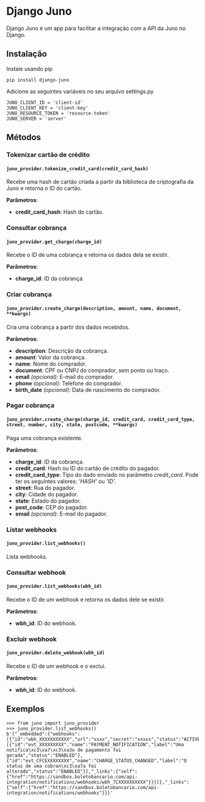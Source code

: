# Django Juno


Django Juno é um app para facilitar a integração com a API da Juno no Django.


## Instalação


Instale usando pip
```
pip install django-juno
```
Adicione as seguintes variáveis no seu arquivo settings.py
```
JUNO_CLIENT_ID = 'client-id'
JUNO_CLIENT_KEY = 'client-key'
JUNO_RESOURCE_TOKEN = 'resource-token'
JUNO_SERVER = 'server'
```

## Métodos

### Tokenizar cartão de crédito

#### `juno_provider.tokenize_credit_card(credit_card_hash)`
Recebe uma hash de cartão criada a partir da biblioteca de criptografia da Juno e retorna o ID do cartão.

**Parâmetros**:
* **credit_card_hash**: Hash do cartão.



### Consultar cobrança

#### `juno_provider.get_charge(charge_id)`
Recebe o ID de uma cobrança e retorna os dados dela se existir.

**Parâmetros**:
* **charge_id**: ID da cobrança.


### Criar cobrança

#### `juno_provider.create_charge(description, amount, name, document, **kwargs)`
Cria uma cobrança a partir dos dados recebidos.

**Parâmetros**:
* **description**: Descrição da cobrança.
* **amount**: Valor da cobrança.
* **name**: Nome do comprador.
* **document**: CPF ou CNPJ do comprador, sem ponto ou traço.
* **email** *(opcional)*: E-mail do comprador.
* **phone** *(opcional)*: Telefone do comprador.
* **birth_date** *(opcional)*: Data de nascimento do comprador.


### Pagar cobrança

#### `juno_provider.create_charge(charge_id, credit_card, credit_card_type, street, number, city, state, postcode, **kwargs)`
Paga uma cobrança existente.

**Parâmetros**:
* **charge_id**: ID da cobrança.
* **credit_card**: Hash ou ID do cartão de crédito do pagador.
* **credit_card_type**: Tipo do dado enviado no parâmetro *credit_card*. Pode ter os seguintes valores: *'HASH'* ou *'ID'*.
* **street**: Rua do pagador.
* **city**: Cidade do pagador.
* **state**: Estado do pagador.
* **post_code**: CEP do pagador.
* **email** *(opcional)*: E-mail do pagador.


### Listar webhooks

#### `juno_provider.list_webhooks()`
Lista webhooks.


### Consultar webhook

#### `juno_provider.list_webhooks(wbh_id)`
Recebe o ID de um webhook e retorna os dados dele se existir.

**Parâmetros**:
* **wbh_id**: ID do webhook.


### Excluir webhook

#### `juno_provider.delete_webhook(wbh_id)`
Recebe o ID de um webhook e o exclui.

**Parâmetros**:
* **wbh_id**: ID do webhook.



## Exemplos

```
>>> from juno import juno_provider
>>> juno_provider.list_webhooks()
b'{"_embedded":{"webhooks":[{"id":"wbh_XXXXXXXXXXX","url":"xxxx","secret":"xxxxx","status":"ACTIVE","eventTypes":[{"id":"evt_XXXXXXXXX","name":"PAYMENT_NOTIFICATION","label":"Uma notifica\xc3\xa7\xc3\xa3o de pagamento foi gerada","status":"ENABLED"},{"id":"evt_CFCEXXXXXXXX","name":"CHARGE_STATUS_CHANGED","label":"O status de uma cobran\xc3\xa7a foi alterado","status":"ENABLED"}],"_links":{"self":{"href":"https://sandbox.boletobancario.com/api-integration/notifications/webhooks/wbh_7CXXXXXXXXXX"}}}]},"_links":{"self":{"href":"https://sandbox.boletobancario.com/api-integration/notifications/webhooks"}}}'

```